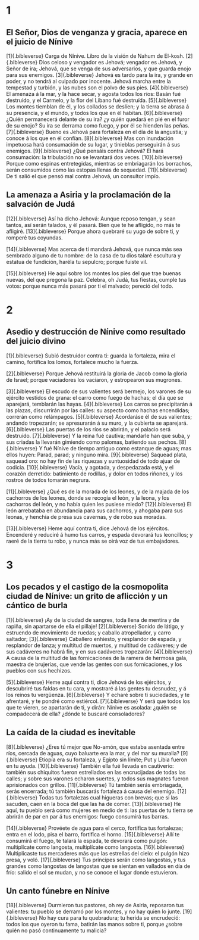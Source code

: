 # 1 
## El Señor, Dios de venganza y gracia, aparece en el juicio de Nínive
[1]{.bibleverse} Carga de Nínive. Libro de la visión de Nahum de El-kosh. 
[2]{.bibleverse} Dios celoso y vengador es Jehová; vengador es Jehová, y Señor de ira; Jehová, que se venga de sus adversarios, y que guarda enojo para sus enemigos. 
[3]{.bibleverse} Jehová es tardo para la ira, y grande en poder, y no tendrá al culpado por inocente. Jehová marcha entre la tempestad y turbión, y las nubes son el polvo de sus pies. 
[4]{.bibleverse} El amenaza á la mar, y la hace secar, y agosta todos los ríos: Basán fué destruído, y el Carmelo, y la flor del Líbano fué destruída. 
[5]{.bibleverse} Los montes tiemblan de él, y los collados se deslíen; y la tierra se abrasa á su presencia, y el mundo, y todos los que en él habitan. 
[6]{.bibleverse} ¿Quién permanecerá delante de su ira? ¿y quién quedará en pié en el furor de su enojo? Su ira se derrama como fuego, y por él se hienden las peñas. 
[7]{.bibleverse} Bueno es Jehová para fortaleza en el día de la angustia; y conoce á los que en él confían. 
[8]{.bibleverse} Mas con inundación impetuosa hará consumación de su lugar, y tinieblas perseguirán á sus enemigos. 
[9]{.bibleverse} ¿Qué pensáis contra Jehová? El hará consumación: la tribulación no se levantará dos veces. 
[10]{.bibleverse} Porque como espinas entretegidas, mientras se embriagarán los borrachos, serán consumidos como las estopas llenas de sequedad. 
[11]{.bibleverse} De ti salió el que pensó mal contra Jehová, un consultor impío.

## La amenaza a Asiria y la proclamación de la salvación de Judá
 
[12]{.bibleverse} Así ha dicho Jehová: Aunque reposo tengan, y sean tantos, así serán talados, y él pasará. Bien que te he afligido, no más te afligiré. 
[13]{.bibleverse} Porque ahora quebraré su yugo de sobre ti, y romperé tus coyundas.

 
[14]{.bibleverse} Mas acerca de ti mandará Jehová, que nunca más sea sembrado alguno de tu nombre: de la casa de tu dios talaré escultura y estatua de fundición, haréla tu sepulcro; porque fuiste vil.

 
[15]{.bibleverse} He aquí sobre los montes los pies del que trae buenas nuevas, del que pregona la paz. Celebra, oh Judá, tus fiestas, cumple tus votos: porque nunca más pasará por ti el malvado; pereció del todo. 

# 2 
## Asedio y destrucción de Nínive como resultado del juicio divino
[1]{.bibleverse} Subió destruidor contra ti: guarda la fortaleza, mira el camino, fortifica los lomos, fortalece mucho la fuerza.

 
[2]{.bibleverse} Porque Jehová restituirá la gloria de Jacob como la gloria de Israel; porque vaciadores los vaciaron, y estropearon sus mugrones.

 
[3]{.bibleverse} El escudo de sus valientes será bermejo, los varones de su ejército vestidos de grana: el carro como fuego de hachas; el día que se aparejará, temblarán las hayas. 
[4]{.bibleverse} Los carros se precipitarán á las plazas, discurrirán por las calles: su aspecto como hachas encendidas; correrán como relámpagos. 
[5]{.bibleverse} Acordaráse él de sus valientes; andando tropezarán; se apresurarán á su muro, y la cubierta se aparejará. 
[6]{.bibleverse} Las puertas de los ríos se abrirán, y el palacio será destruído. 
[7]{.bibleverse} Y la reina fué cautiva; mandarle han que suba, y sus criadas la llevarán gimiendo como palomas, batiendo sus pechos. 
[8]{.bibleverse} Y fué Nínive de tiempo antiguo como estanque de aguas; mas ellos huyen: Parad, parad; y ninguno mira. 
[9]{.bibleverse} Saquead plata, saquead oro: no hay fin de las riquezas y suntuosidad de todo ajuar de codicia. 
[10]{.bibleverse} Vacía, y agotada, y despedazada está, y el corazón derretido: batimiento de rodillas, y dolor en todos riñones, y los rostros de todos tomarán negrura.

 
[11]{.bibleverse} ¿Qué es de la morada de los leones, y de la majada de los cachorros de los leones, donde se recogía el león, y la leona, y los cachorros del león, y no había quien les pusiese miedo? 
[12]{.bibleverse} El león arrebataba en abundancia para sus cachorros, y ahogaba para sus leonas, y henchía de presa sus cavernas, y de robo sus moradas.

 
[13]{.bibleverse} Heme aquí contra ti, dice Jehová de los ejércitos. Encenderé y reduciré á humo tus carros, y espada devorará tus leoncillos; y raeré de la tierra tu robo, y nunca más se oirá voz de tus embajadores. 

# 3 
## Los pecados y el castigo de la cosmopolita ciudad de Nínive: un grito de aflicción y un cántico de burla
[1]{.bibleverse} ¡Ay de la ciudad de sangres, toda llena de mentira y de rapiña, sin apartarse de ella el pillaje! 
[2]{.bibleverse} Sonido de látigo, y estruendo de movimiento de ruedas; y caballo atropellador, y carro saltador; 
[3]{.bibleverse} Caballero enhiesto, y resplandor de espada, y resplandor de lanza; y multitud de muertos, y multitud de cadáveres; y de sus cadáveres no habrá fin, y en sus cadáveres tropezarán: 
[4]{.bibleverse} A causa de la multitud de las fornicaciones de la ramera de hermosa gala, maestra de brujerías, que vende las gentes con sus fornicaciones, y los pueblos con sus hechizos.

 
[5]{.bibleverse} Heme aquí contra ti, dice Jehová de los ejércitos, y descubriré tus faldas en tu cara, y mostraré á las gentes tu desnudez, y á los reinos tu vergüenza. 
[6]{.bibleverse} Y echaré sobre ti suciedades, y te afrentaré, y te pondré como estiércol. 
[7]{.bibleverse} Y será que todos los que te vieren, se apartarán de ti, y dirán: Nínive es asolada: ¿quién se compadecerá de ella? ¿dónde te buscaré consoladores?

## La caída de la ciudad es inevitable
 
[8]{.bibleverse} ¿Eres tú mejor que No-amón, que estaba asentada entre ríos, cercada de aguas, cuyo baluarte era la mar, y del mar su muralla? 
[9]{.bibleverse} Etiopía era su fortaleza, y Egipto sin límite; Put y Libia fueron en tu ayuda. 
[10]{.bibleverse} También ella fué llevada en cautiverio: también sus chiquitos fueron estrellados en las encrucijadas de todas las calles; y sobre sus varones echaron suertes, y todos sus magnates fueron aprisionados con grillos. 
[11]{.bibleverse} Tú también serás embriagada, serás encerrada; tú también buscarás fortaleza á causa del enemigo. 
[12]{.bibleverse} Todas tus fortalezas cual higueras con brevas; que si las sacuden, caen en la boca del que las ha de comer. 
[13]{.bibleverse} He aquí, tu pueblo será como mujeres en medio de ti: las puertas de tu tierra se abrirán de par en par á tus enemigos: fuego consumirá tus barras.

 
[14]{.bibleverse} Provéete de agua para el cerco, fortifica tus fortalezas; entra en el lodo, pisa el barro, fortifica el horno. 
[15]{.bibleverse} Allí te consumirá el fuego, te talará la espada, te devorará como pulgón: multiplícate como langosta, multiplícate como langosta. 
[16]{.bibleverse} Multiplicaste tus mercaderes más que las estrellas del cielo: el pulgón hizo presa, y voló. 
[17]{.bibleverse} Tus príncipes serán como langostas, y tus grandes como langostas de langostas que se sientan en vallados en día de frío: salido el sol se mudan, y no se conoce el lugar donde estuvieron.

## Un canto fúnebre en Nínive
 
[18]{.bibleverse} Durmieron tus pastores, oh rey de Asiria, reposaron tus valientes: tu pueblo se derramó por los montes, y no hay quien lo junte. 
[19]{.bibleverse} No hay cura para tu quebradura; tu herida se encrudeció: todos los que oyeron tu fama, batirán las manos sobre ti, porque ¿sobre quién no pasó continuamente tu malicia? 